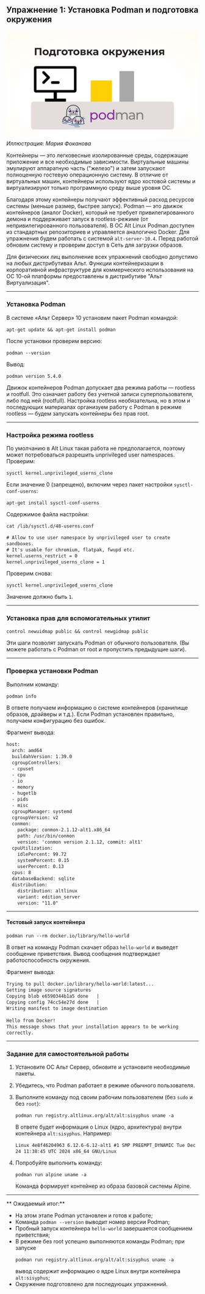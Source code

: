 
## Упражнение 1: Установка Podman и подготовка окружения

![Иллюстрация: Мария Фоканова](../images/podman_upr1.png)
*Иллюстрация: Мария Фоканова*

Контейнеры — это легковесные изолированные среды, содержащие приложение и все необходимые зависимости. Виртуальные машины эмулируют аппаратную часть ("железо") и затем запускают полноценную гостевую операционную систему. В отличие от виртуальных машин, контейнеры используют ядро хостовой системы и виртуализируют только программную среду выше уровня ОС.

Благодаря этому контейнеры получают эффективный расход ресурсов системы (меньше размер, быстрее запуск). Podman — это движок контейнеров (аналог Docker), который не требует привилегированного демона и поддерживает запуск в rootless-режиме (от непривилегированного пользователя).
В ОС Alt Linux Podman доступен из стандартных репозиториев и управляется аналогично Docker. Для упражнения будем работать с системой `alt-server-10.4`. Перед работой обновим систему и проверим доступ в Сеть для загрузки образов.

Для физических лиц выполнение всех упражнений свободно допустимо на любых дистрибутивах Альт. Функции контейнеризации в корпоративной инфраструктуре для коммерческого использования на ОС 10-ой платформы предоставлены в дистрибутиве "Альт Виртуализация".

---

### Установка Podman

В системе «Альт Сервер» 10 установим пакет Podman командой:

```
apt-get update && apt-get install podman
```

После установки проверим версию:

```
podman --version
```

Вывод:
```
podman version 5.4.0
```

Движок контейнеров Podman допускает два режима работы — rootless и rootfull. Это означает работу без учетной записи суперпользователя, либо под ней (rootfull). Настройка rootless необязательна, но в этом и последующих материалах организуем работу с Podman в режиме rootless — будем запускать контейнеры без прав root.

---

### Настройка режима rootless

По умолчанию в Alt Linux такая работа не предполагается, поэтому может потребоваться разрешить unprivileged user namespaces. Проверим:

```
sysctl kernel.unprivileged_userns_clone
```

Если значение 0 (запрещено), включим через пакет настройки `sysctl-conf-userns`:

```
apt-get install sysctl-conf-userns
```

Содержимое файла настройки:
```
cat /lib/sysctl.d/48-userns.conf
```

```
# Allow to use user namespace by unprivileged user to create sandboxes.
# It's usable for chromium, flatpak, fwupd etc.
kernel.userns_restrict = 0
kernel.unprivileged_userns_clone = 1
```

Проверим снова:

```
sysctl kernel.unprivileged_userns_clone
```

Значение должно быть `1`.

---

### Установка прав для вспомогательных утилит

```
control newuidmap public && control newgidmap public
```

Эти шаги позволят запускать Podman от обычного пользователя. (Вы можете работать с Podman от root и пропустить предыдущие шаги).

---

### Проверка установки Podman

Выполним команду:

```
podman info
```

В ответе получаем информацию о системе контейнеров (хранилище образов, драйверы и т.д.). Если Podman установлен правильно, получаем конфигурацию без ошибок.

Фрагмент вывода:
```
host:
  arch: amd64
  buildahVersion: 1.39.0
  cgroupControllers:
  - cpuset
  - cpu
  - io
  - memory
  - hugetlb
  - pids
  - misc
  cgroupManager: systemd
  cgroupVersion: v2
  conmon:
    package: conmon-2.1.12-alt1.x86_64
    path: /usr/bin/conmon
    version: 'conmon version 2.1.12, commit: alt1'
  cpuUtilization:
    idlePercent: 99.72
    systemPercent: 0.15
    userPercent: 0.13
  cpus: 8
  databaseBackend: sqlite
  distribution:
    distribution: altlinux
    variant: edition_server
    version: "11.0"
```

---

#### Тестовый запуск контейнера

```
podman run --rm docker.io/library/hello-world
```
В ответ на команду Podman скачает образ `hello-world` и выведет сообщение приветствия. Вывод сообщения подтверждает работоспособность окружения.

Фрагмент вывода:

```
Trying to pull docker.io/library/hello-world:latest...
Getting image source signatures
Copying blob e6590344b1a5 done   | 
Copying config 74cc54e27d done   | 
Writing manifest to image destination

Hello from Docker!
This message shows that your installation appears to be working correctly.
```

---

### Задание для самостоятельной работы

1. Установите ОС Альт Сервер, обновите и установите необходимые пакеты.
2. Убедитесь, что Podman работает в режиме обычного пользователя.
3. Выполните команду под своим рабочим пользователем (без `sudo` и без `root`):

   ```
   podman run registry.altlinux.org/alt/alt:sisyphus uname -a
   ```

   В ответе будет информация о Linux (ядро, архитектура) внутри контейнера `alt:sisyphus`.
   Например:
   ```
   Linux 4e8f46204963 6.12.6-6.12-alt1 #1 SMP PREEMPT_DYNAMIC Tue Dec 24 11:38:45 UTC 2024 x86_64 GNU/Linux
   ```
4. Попробуйте выполнить команду:

   ```
   podman run alpine uname -a
   ```

   Команда формирует контейнер из образа базовой системы Alpine.

---

** Ожидаемый итог:**
- На этом этапе Podman установлен и готов к работе;
- Команда `podman --version` выводит номер версии Podman;
- Пробный запуск контейнера `hello-world` завершается сообщением приветствия;
- В режиме без root успешно выполняются команды Podman; при запуске
  ```
  podman run registry.altlinux.org/alt/alt:sisyphus uname -a
  ```
  вывод содержит информацию о ядре Linux внутри контейнера `alt:sisyphus`;
- Окружение подготовлено для последующих упражнений.

